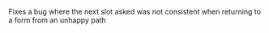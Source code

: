Fixes a bug where the next slot asked was not consistent when returning to a form from an unhappy path
